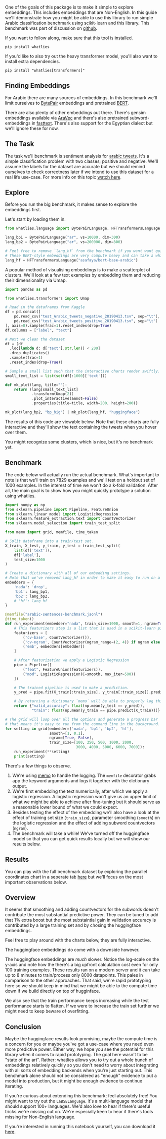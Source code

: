 <script src="https://cdn.jsdelivr.net/npm/vega@5.10.0"></script>
<script src="https://cdn.jsdelivr.net/npm/vega-lite@4.6.0"></script>
<script src="https://cdn.jsdelivr.net/npm/vega-embed@6.3.2"></script>

One of the goals of this package is to make it simple to explore embeddings.
This includes embeddings that are Non-English. In this guide we'll demonstrate how you might be
able to use this library to run simple Arabic classification benchmark
using scikit-learn and this library. This benchmark was part of discussion
on [github](https://github.com/RasaHQ/whatlies/issues/262).

If you want to follow along, make sure that this tool is installed.

```
pip install whatlies
```

If you'd like to also try out the heavy transformer model, you'll also
want to install extra dependencies.

```
pip install "whatlies[transformers]"
```

## Finding Embeddings

For Arabic there are many sources of embeddings. In this benchmark we'll
limit ourselves to [BytePair](https://nlp.h-its.org/bpemb/ar/)
embeddings and pretrained [BERT](https://github.com/alisafaya/Arabic-BERT).

There are also plenty of other embeddings out there. There's gensim
embeddings available via [AraVec](https://github.com/bakrianoo/aravec) and
there's also pretrained subword-embeddings in [fasttext](https://fasttext.cc/docs/en/crawl-vectors.html#models).
There's also support for the Egyptian dialect but we'll ignore these for now.

## The Task

The task we'll benchmark is sentiment analysis for
[arabic tweets](https://www.kaggle.com/mksaad/arabic-sentiment-twitter-corpus). It's a simple classification problem with
two classes; positive and negative. We'll assume the labels for the dataset are accurate but we should
remind ourselves to check correctness later if we intend to use this dataset for a real life use-case. For
more info on this topic [watch here](https://www.youtube.com/watch?v=Czto6GzJah8&list=PL75e0qA87dlG-za8eLI6t0_Pbxafk-cxb&index=32&ab_channel=Rasa).

## Explore

Before you run the big benchmark, it makes sense to explore the embeddings first.

Let's start by loading them in.

```python
from whatlies.language import BytePairLanguage, HFTransformersLanguage

lang_bp1 = BytePairLanguage("ar", vs=10000, dim=300)
lang_bp2 = BytePairLanguage("ar", vs=200000, dim=300)

# Feel free to remove `lang_hf` from the benchmark if you want want quick results.
# These BERT-style embeddings are very compute heavy and can take a while to benchmark.
lang_hf = HFTransformersLanguage("asafaya/bert-base-arabic")
```

A popular method of visualising embeddings is to make a scatterplot of clusters. We'll
look at a few text examples by embedding them and reducing their dimensionality via
Umap.

```python
import pandas as pd

from whatlies.transformers import Umap

# Read in the dataframes from Kaggle
df = pd.concat([
    pd.read_csv("test_Arabic_tweets_negative_20190413.tsv", sep="\t"),
    pd.read_csv("test_Arabic_tweets_positive_20190413.tsv", sep="\t")
], axis=0).sample(frac=1).reset_index(drop=True)
df.columns = ["label", "text"]

# Next we clean the dataset
df = (df
  .loc[lambda d: d['text'].str.len() < 200]
  .drop_duplicates()
  .sample(frac=1)
  .reset_index(drop=True))

# Sample a small list such that the interactive charts render swiftly.
small_text_list = list(set(df[:1000]['text']))

def mk_plot(lang, title=""):
    return (lang[small_text_list]
            .transform(Umap(2))
            .plot_interactive(annot=False)
            .properties(title=title, width=200, height=200))

mk_plot(lang_bp2, "bp_big") | mk_plot(lang_hf, "huggingface")
```

The results of this code are viewable below. Note that these charts are fully interactive
and they'll show the text containing the tweets when you hover over them.

<div id="vis1"></div>

<script>
fetch('charts.json')
.then(res => res.json())
.then((out) => {
  vegaEmbed('#vis1', out);
})
.catch(err => { throw err });
</script>

You might recognize some clusters, which is nice, but it's no benchmark yet.

## Benchmark

The code below will actually run the actual benchmark. What's important to note is that
we'll train on 7829 examples and we'll test on a holdout set of 1000 examples. In the
interest of time we won't do a k-fold validation. After all, the main goal is to show
how you might quickly prototype a solution using whatlies.

```python
import numpy as np
from sklearn.pipeline import Pipeline, FeatureUnion
from sklearn.linear_model import LogisticRegression
from sklearn.feature_extraction.text import CountVectorizer
from sklearn.model_selection import train_test_split

from memo import grid, memfile, time_taken

# Split dataframe into a train/test set.
X_train, X_test, y_train, y_test = train_test_split(
    list(df['text']),
    df['label'],
    test_size=1000
)

# Create a dictionary with all of our embedding settings.
# Note that we've removed lang_hf in order to make it easy to run on a laptop.
embedders = {
    'nada': 'drop',
    'bp1': lang_bp1,
    'bp2': lang_bp2,
    # 'hf': lang_hf
}

@memfile("arabic-sentences-benchmark.jsonl")
@time_taken()
def run_experiment(embedder="nada", train_size=1000, smooth=1, ngram=True):
    # This featurizers step is a list that is used in a scikit-learn pipeline.
    featurizers = [
        ('cv-base', CountVectorizer()),
        ('cv-ngram', CountVectorizer(ngram_range=(2, 4)) if ngram else 'drop'),
        ('emb', embedders[embedder])
    ]

    # After featurization we apply a Logistic Regression
    pipe = Pipeline([
        ("feat", FeatureUnion(featurizers)),
        ("mod", LogisticRegression(C=smooth, max_iter=500))
    ])

    # The trained pipeline is used to make a prediction.
    y_pred = pipe.fit(X_train[:train_size], y_train[:train_size]).predict(X_test)

    # By returning a dictionary `memo` will be able to properly log this.
    return {"valid_accuracy": float(np.mean(y_test == y_pred)),
            "train": float(np.mean(y_train == pipe.predict(X_train)))}

# The grid will loop over all the options and generate a progress bar
# that means it's easy to run from the command line in the background.
for setting in grid(embedder=['nada', 'bp1', 'bp2', 'hf'],
                    smooth=[1, 0.1],
                    ngram=[True, False],
                    train_size=[100, 250, 500, 1000, 2000,
                                3000, 4000, 5000, 6000, 7000]):
    run_experiment(**setting)
    print(setting)
```

There's a few things to observe.

1. We're using [memo](https://koaning.github.io/memo/) to handle the logging. The `memfile` decorator grabs
app the keyword arguments and logs it together with the dictionary output.
2. We're first embedding the text numerically, after which we apply a logistic regression. A logistic regression
won't give us an upper limit of what we might be able to achieve after fine-tuning but it should serve
as a reasonable lower bound of what we could expect.
3. Besides testing the effect of the embedding we'll also have a look at the effect of training set size (`train_size`),
parameter smoothing (`smooth`) on the logistic regression and the effect of adding subword countvectors (`ngram`).
4. The benchmark will take a while! We've turned off the huggingface model so that you can get quick results
 locally but we will show our results below.

## Results

You can play with the full benchmark dataset by exploring the parallel coordinates chart
in a seperate tab [here](hiplot-results.html) but we'll focus on the most important
observations below.

## Overview

It seems that smoothing and adding countvectors for the subwords doesn't contribute
the most substantial predictive power. They can be tuned to add that 1% extra boost
but the most substaintial gain in validation accuracy is contributed by a large
training set and by chosing the huggingface embeddings.

Feel free to play around with the charts below, they are fully interactive.

<div id="vis2"></div>

<script>
fetch('details-1.json')
.then(res => res.json())
.then((out) => {
  vegaEmbed('#vis2', out);
})
.catch(err => { throw err });
</script>

The huggingface embeddings do come with a downside however.

<div id="vis3"></div>

<script>
fetch('details-2.json')
.then(res => res.json())
.then((out) => {
  vegaEmbed('#vis3', out);
})
.catch(err => { throw err });
</script>

The huggingface embeddings are *much* slower. Notice the log-scale on the y-axis and note how
the there's a big upfront calculation cost even for only 100 training examples. These
results ran on a modern server and it can take up to 8 minutes to train/process only 8000
datapoints. This pales in comparison to the other approaches. That said, we're rapid prototyping
here so we should keep in mind that we might be able to the compute time down if we build directly
on top of hugginface.

We also see that the train performance keeps increasing while the test performance
starts to flatten. If we were to increase the train set further we might need to keep
beware of overfitting.

## Conclusion

Maybe the huggingface results look promising, maybe the compute time is a concern for you or
maybe you've got a use-case where you need even more predictive power. Either way, we hope you
see the potential for this library when it comes to rapid prototyping. The goal here wasn't to
be "state of the art". Rather; whatlies allows you to try out a whole bunch of embeddings relatively
quickly so you don't need to worry about integrating with all sorts of embedding backends when
you're just starting out. This benchmark alone should not be considered as "enough" evidence to
put a model into production, but it might be enough evidence to continue iterating.

If you're curious about extending this benchmark; feel absolutely free! You might want to try
out the `LaBSELanguage`. It's a multi-language model that should support 100+ languages. We'd also
love to hear if there's useful tricks we're missing out on. We're especially keen to hear if there's
tools missing for Non-English language.

If you're interested in running this notebook yourself, you can download it [here](arabic-tweets-exercise.ipynb).
